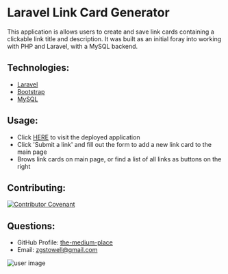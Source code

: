 # Laravel Link Card Generator

This application is allows users to create and save link cards containing a clickable link title and description. It was built as an initial foray into working with PHP and Laravel, with a MySQL backend.

## Technologies:

* [Laravel](https://laravel.com/)
* [Bootstrap](https://getbootstrap.com/)
* [MySQL](https://mysql.com/)

## Usage:
* Click [HERE](http://agile-savannah-89480.herokuapp.com/) to visit the deployed application
* Click 'Submit a link' and fill out the form to add a new link card to the main page
* Brows link cards on main page, or find a list of all links as buttons on the right

## Contributing:
[![Contributor Covenant](https://img.shields.io/badge/Contributor%20Covenant-v2.0%20adopted-ff69b4.svg)](https://www.contributor-covenant.org/version/2/0/code_of_conduct/)

## Questions:
* GitHub Profile:  [the-medium-place](https://github.com/the-medium-place)
* Email: <zgstowell@gmail.com>


![user image](https://avatars3.githubusercontent.com/u/58536071?v=4&s=50)